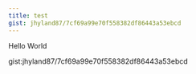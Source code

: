 ```yaml
---
title: test
gist: jhyland87/7cf69a99e70f558382df86443a53ebcd
---
```


Hello World

gist:jhyland87/7cf69a99e70f558382df86443a53ebcd